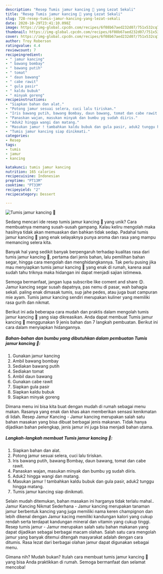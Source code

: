 ```yaml
---
description: "Resep Tumis jamur kancing 🍄 yang Lezat Sekali"
title: "Resep Tumis jamur kancing 🍄 yang Lezat Sekali"
slug: 728-resep-tumis-jamur-kancing-yang-lezat-sekali
date: 2020-10-29T23:41:10.098Z
image: https://img-global.cpcdn.com/recipes/6f08b67aed232d07/751x532cq70/tumis-jamur-kancing-🍄-foto-resep-utama.jpg
thumbnail: https://img-global.cpcdn.com/recipes/6f08b67aed232d07/751x532cq70/tumis-jamur-kancing-🍄-foto-resep-utama.jpg
cover: https://img-global.cpcdn.com/recipes/6f08b67aed232d07/751x532cq70/tumis-jamur-kancing-🍄-foto-resep-utama.jpg
author: Troy Roberson
ratingvalue: 4.4
reviewcount: 7
recipeingredient:
- " jamur kancing"
- " bawang bombay"
- " bawang putih"
- " tomat"
- " daun bawang"
- " cabe rawit"
- " gula pasir"
- " kaldu bubuk"
- " minyak goreng"
recipeinstructions:
- "Siapkan bahan dan alat."
- "Potong jamur sesuai selera, cuci lalu tiriskan."
- "Iris bawang putih, bawang Bombay, daun bawang, tomat dan cabe rawit."
- "Panaskan wajan, masukan minyak dan bumbu yg sudah diiris."
- "Aduk2 hingga wangi dan matang."
- "Masukan jamur ! tambahkan kaldu bubuk dan gula pasir, aduk2 tunggu hingga matang."
- "Tumis jamur kancing siap dinikmati."
categories:
- Resep
tags:
- tumis
- jamur
- kancing

katakunci: tumis jamur kancing 
nutrition: 165 calories
recipecuisine: Indonesian
preptime: "PT13M"
cooktime: "PT33M"
recipeyield: "2"
recipecategory: Dessert

---
```



![Tumis jamur kancing 🍄](https://img-global.cpcdn.com/recipes/6f08b67aed232d07/751x532cq70/tumis-jamur-kancing-🍄-foto-resep-utama.jpg)

Sedang mencari ide resep tumis jamur kancing 🍄 yang unik? Cara membuatnya memang susah-susah gampang. Kalau keliru mengolah maka hasilnya tidak akan memuaskan dan bahkan tidak sedap. Padahal tumis jamur kancing 🍄 yang enak selayaknya punya aroma dan rasa yang mampu memancing selera kita.

Banyak hal yang sedikit banyak berpengaruh terhadap kualitas rasa dari tumis jamur kancing 🍄, pertama dari jenis bahan, lalu pemilihan bahan segar, hingga cara mengolah dan menghidangkannya. Tak perlu pusing jika mau menyiapkan tumis jamur kancing 🍄 yang enak di rumah, karena asal sudah tahu triknya maka hidangan ini dapat menjadi sajian istimewa.

Semoga bermanfaat, jangan lupa subscribe like coment and share 😊. Jamur kancing segar susah dapatnya, pas nemu di pasar, wah bahagia sekali. paling enak dimasak tumis, sup jahe pedes, atau juga buat campuran mie ayam. Tumis jamur kancing sendiri merupakan kuliner yang memiliki rasa gurih dan nikmat.


Berikut ini ada beberapa cara mudah dan praktis dalam mengolah tumis jamur kancing 🍄 yang siap dikreasikan. Anda dapat membuat Tumis jamur kancing 🍄 menggunakan 9 jenis bahan dan 7 langkah pembuatan. Berikut ini cara dalam menyiapkan hidangannya.

<!--inarticleads1-->

##### Bahan-bahan dan bumbu yang dibutuhkan dalam pembuatan Tumis jamur kancing 🍄:

1. Gunakan  jamur kancing
1. Ambil  bawang bombay
1. Sediakan  bawang putih
1. Sediakan  tomat
1. Ambil  daun bawang
1. Gunakan  cabe rawit
1. Siapkan  gula pasir
1. Siapkan  kaldu bubuk
1. Siapkan  minyak goreng


Dimana menu ini bisa kita buat dengan mudah di rumah sebagai menu makan. Rasanya yang enak dan khas akan memberikan sensasi kenikmatan di lidah. Resep Jamur Kancing - Jamur kancing merupakan salah satu bahan masakan yang bisa dibuat berbagai jenis makanan. Tidak hanya dijadikan bahan pelengkap, jenis jamur ini juga bisa menjadi bahan utama. 

<!--inarticleads2-->

##### Langkah-langkah membuat Tumis jamur kancing 🍄:

1. Siapkan bahan dan alat.
1. Potong jamur sesuai selera, cuci lalu tiriskan.
1. Iris bawang putih, bawang Bombay, daun bawang, tomat dan cabe rawit.
1. Panaskan wajan, masukan minyak dan bumbu yg sudah diiris.
1. Aduk2 hingga wangi dan matang.
1. Masukan jamur ! tambahkan kaldu bubuk dan gula pasir, aduk2 tunggu hingga matang.
1. Tumis jamur kancing siap dinikmati.


Selain mudah ditemukan, bahan masakan ini harganya tidak terlalu mahal.. Jamur Kancing Nikmat Sederhana - Jamur kancing merupakan tanaman jamur berbentuk kancing yang juga memiliki nama keren champignon dan lebih dikenal dengan Jamur kacing memiliki kandungan kalori yang cukup rendah serta terdapat kandungan mineral dan vitamin yang cukup tinggi. Resep tumis jamur - Jamur merupakan salah satu bahan makanan yang dapat dijadikan sebagai berbagai macam olahan. Salah satu cara mengolah jamur yang banyak ditemui ditengah masyarakat adalah dengan cara ditumis. Rasa lezat dari berbagai olahan jamur dapat digunakan sebagai menu. 

Gimana nih? Mudah bukan? Itulah cara membuat tumis jamur kancing 🍄 yang bisa Anda praktikkan di rumah. Semoga bermanfaat dan selamat mencoba!
